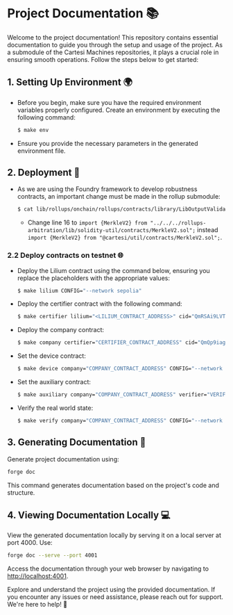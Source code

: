 # Project Documentation 📚

Welcome to the project documentation! This repository contains essential documentation to guide you through the setup and usage of the project. As a submodule of the Cartesi Machines repositories, it plays a crucial role in ensuring smooth operations. Follow the steps below to get started:

## 1. Setting Up Environment 🌍

- Before you begin, make sure you have the required environment variables properly configured. Create an environment by executing the following command:

    ```bash
    $ make env
    ```

- Ensure you provide the necessary parameters in the generated environment file.

## 2. Deployment 🚀

- As we are using the Foundry framework to develop robustness contracts, an important change must be made in the rollup submodule:

    ```bash
    $ cat lib/rollups/onchain/rollups/contracts/library/LibOutputValidation.sol
    ```

    - Change line 16 to ```import {MerkleV2} from "../../../rollups-arbitration/lib/solidity-util/contracts/MerkleV2.sol";``` instead ```import {MerkleV2} from "@cartesi/util/contracts/MerkleV2.sol";```.

### 2.2 Deploy contracts on testnet 🌐

- Deploy the Lilium contract using the command below, ensuring you replace the placeholders with the appropriate values:

    ```bash
    $ make lilium CONFIG="--network sepolia"
    ```

- Deploy the certifier contract with the following command:

    ```bash
    $ make certifier lilium="<LILIUM_CONTRACT_ADDRESS>" cid="QmRSAi9LVTuzN3zLu3kKeiESDug27gE3F6CFYvuMLFrt2C" name="Verra" token_name="VERRA" token_symbol="VRR" token_decimals="18" CONFIG="--network sepolia"
    ```

- Deploy the company contract:

    ```bash
    $ make company certifier="CERTIFIER_CONTRACT_ADDRESS" cid="QmQp9iagQS9uEQPV7hg5YGwWmCXxAs2ApyBCkpcu9ZAK6k" name="Gerdau" country="Brazil" industry="Steelworks" allowance="100000000" compensation_per_hour="10000" CONFIG="--network sepolia"
    ```

- Set the device contract:

    ```bash
    $ make device company="COMPANY_CONTRACT_ADDRESS" CONFIG="--network sepolia"
    ```

- Set the auxiliary contract:

    ```bash
    $ make auxiliary company="COMPANY_CONTRACT_ADDRESS" verifier="VERIFIER_CONTRACT_ADDRESS" auction="AUCTION_CONTRACT_ADDRESS" CONFIG="--network sepolia"
    ```

- Verify the real world state:

    ```bash
    $ make verify company="COMPANY_CONTRACT_ADDRESS" CONFIG="--network sepolia"
    ```

## 3. Generating Documentation 📖

Generate project documentation using:

```bash
forge doc
```

This command generates documentation based on the project's code and structure.

## 4. Viewing Documentation Locally 💻

View the generated documentation locally by serving it on a local server at port 4000. Use:

```bash
forge doc --serve --port 4001
```

Access the documentation through your web browser by navigating to <http://localhost:4001>.

Explore and understand the project using the provided documentation. If you encounter any issues or need assistance, please reach out for support. We're here to help! 🤝